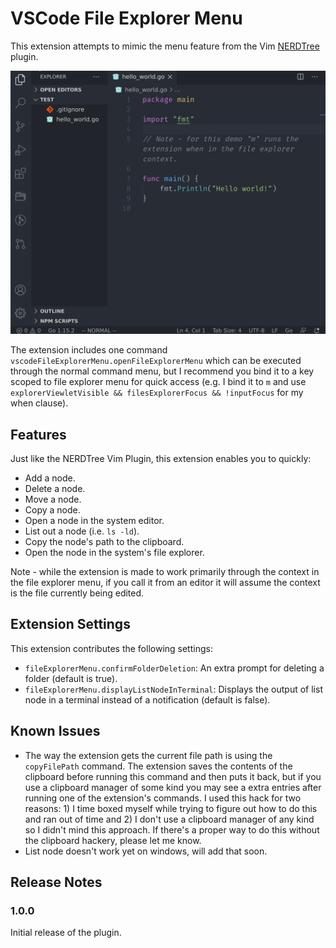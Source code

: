 # VSCode File Explorer Menu

This extension attempts to mimic the menu feature from the Vim [NERDTree](https://github.com/preservim/nerdtree) plugin.

![quick demo](images/vscode-file-explorer-menu-demo.gif)

The extension includes one command `vscodeFileExplorerMenu.openFileExplorerMenu` which can be executed through the normal command menu, but I recommend you bind it to a key scoped to file explorer menu for quick access (e.g. I bind it to `m` and use `explorerViewletVisible && filesExplorerFocus && !inputFocus` for my when clause).

## Features

Just like the NERDTree Vim Plugin, this extension enables you to quickly:

* Add a node.
* Delete a node.
* Move a node.
* Copy a node.
* Open a node in the system editor.
* List out a node (i.e. `ls -ld`).
* Copy the node's path to the clipboard.
* Open the node in the system's file explorer.

Note - while the extension is made to work primarily through the context in the file explorer menu, if you call it from an editor it will assume the context is the file currently being edited. 


## Extension Settings

This extension contributes the following settings:

* `fileExplorerMenu.confirmFolderDeletion`: An extra prompt for deleting a folder (default is true).
* `fileExplorerMenu.displayListNodeInTerminal`: Displays the output of list node in a terminal instead of a notification (default is false).

## Known Issues

* The way the extension gets the current file path is using the `copyFilePath` command. The extension saves the contents of the clipboard before running this command and then puts it back, but if you use a clipboard manager of some kind you may see a extra entries after running one of the extension's commands. I used this hack for two reasons: 1) I time boxed myself while trying to figure out how to do this and ran out of time and 2) I don't use a clipboard manager of any kind so I didn't mind this approach. If there's a proper way to do this without the clipboard hackery, please let me know.
* List node doesn't work yet on windows, will add that soon.

## Release Notes

### 1.0.0

Initial release of the plugin.
